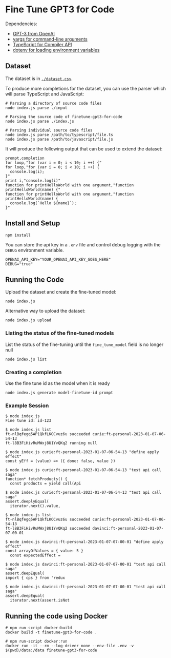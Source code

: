 # Fine Tune GPT3 for Code

Dependencies:
* [GPT-3 from OpenAI](https://github.com/openai/openai-node)
* [yargs for command-line arguments](https://github.com/yargs/yargs)
* [TypeScript for Compiler API](https://github.com/microsoft/TypeScript/wiki/Using-the-Compiler-API)
* [dotenv for loading environment variables](https://github.com/motdotla/dotenv)

## Dataset
The dataset is in [`./dataset.csv`](./dataset.csv).

To produce more completions for the dataset, you can use the parser which will parse TypeScript and JavaScript:

```shell
# Parsing a directory of source code files
node index.js parse ./input

# Parsing the source code of finetune-gpt3-for-code
node index.js parse ./index.js

# Parsing individual source code files
node index.js parse /path/to/typescript/file.ts
node index.js parse /path/to/javascript/file.js
```

It will produce the following output that can be used to extend the dataset:

```
prompt,completion
for loop,"for (var i = 0; i < 10; i ++) {"
for loop,"for (var i = 0; i < 10; i ++) {
  console.log(i);
}"
print i,"console.log(i)"
function for printHelloWorld with one argument,"function printHelloWorld(name) {"
function for printHelloWorld with one argument,"function printHelloWorld(name) {
  console.log(`Hello ${name}`);
}"
```

## Install and Setup

```shell
npm install
```

You can store the api key in a `.env` file and control debug logging with the `DEBUG` environment variable.

```
OPENAI_API_KEY="YOUR_OPENAI_API_KEY_GOES_HERE"
DEBUG="true"
```

## Running the Code

Upload the dataset and create the fine-tuned model:

```shell
node index.js
```

Alternative way to upload the dataset:

```shell
node index.js upload
```

### Listing the status of the fine-tuned models

List the status of the fine-tuning until the `fine_tune_model` field is no longer null

```shell
node index.js list
```

### Creating a completion

Use the fine tune id as the model when it is ready

```shell
node index.js generate model-finetune-id prompt
```

### Example Session

```
$ node index.js
Fine tune id: id-123

$ node index.js list
ft-nlBqfegq5AP1QkfLKOCvuz6u succeeded curie:ft-personal-2023-01-07-06-54-13
ft-l8B3FiHivRuMWxj8U1YvQKq2 running null

$ node index.js curie:ft-personal-2023-01-07-06-54-13 "define apply effect"
const yEff = (value) => ({ done: false, value })

$ node index.js curie:ft-personal-2023-01-07-06-54-13 "test api call saga"
function* fetchProducts() {
  const products = yield call(Api

$ node index.js curie:ft-personal-2023-01-07-06-54-13 "test api call saga"
assert.deeplyEqual(
  iterator.next().value,

$ node index.js list
ft-nlBqfegq5AP1QkfLKOCvuz6u succeeded curie:ft-personal-2023-01-07-06-54-13
ft-l8B3FiHivRuMWxj8U1YvQKq2 succeeded davinci:ft-personal-2023-01-07-07-00-01

$ node index.js davinci:ft-personal-2023-01-07-07-00-01 "define apply effect"
const arrayOfValues = { value: 5 }
  const expectedEffect =

$ node index.js davinci:ft-personal-2023-01-07-07-00-01 "test api call saga"
assert.deepEqual(
import { cps } from 'redux

$ node index.js davinci:ft-personal-2023-01-07-07-00-01 "test api call saga"
assert.deepEqual(
  iterator.next(assert.isNot
```

## Running the code using Docker

```shell
# npm run-script docker:build
docker build -t finetune-gpt3-for-code .

# npm run-script docker:run
docker run -it --rm --log-driver none --env-file .env -v $(pwd)/data:/data finetune-gpt3-for-code
```
